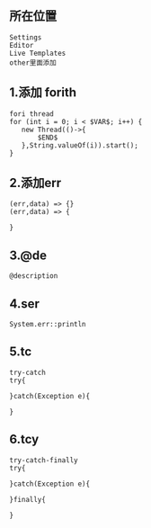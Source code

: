 
## 所在位置

    Settings 
    Editor
    Live Templates
    other里面添加

## 1.添加 forith  
    
    fori thread
    for (int i = 0; i < $VAR$; i++) {
       new Thread(()->{
           $END$
       },String.valueOf(i)).start();
    }

## 2.添加err
    
    (err,data) => {}
    (err,data) => {
    
    }

## 3.@de
    
    @description
    
## 4.ser
    
    System.err::println

## 5.tc
    
    try-catch
    try{
    
    }catch(Exception e){
    
    }

## 6.tcy
    
    try-catch-finally
    try{
    
    }catch(Exception e){
    
    }finally{
    
    }
